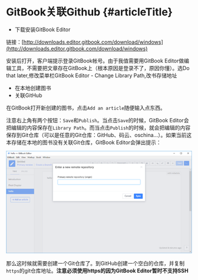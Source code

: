 # GitBook关联Github {#articleTitle}

* 下载安装GitBook Editor

链接：[http://downloads.editor.gitbook.com/download/windows](http://downloads.editor.gitbook.com/download/windows)

安装后打开，客户端提示登录GitBook帐号。由于我值需要用GitBook Editor做编辑工具，不需要把文章存在GitBook上（根本原因是登录不了，原因你懂）。选Do that later,修改菜单栏GitBook Editor - Change Library Path,改书存储地址

* 在本地创建图书
* 关联GitHub

在GitBook打开新创建的图书，点击`Add an article`随便输入点东西。

注意右上角有两个按钮：`Save`和`Publish`。当点击`Save`的时候，GitBook Editor会把编辑的内容保存在`Library Path`。而当点击`Publish`的时候，就会把编辑的内容保存到Git仓库（可以是任意的Git仓库：GitHub、码云、oschina...）。如果当前这本存储在本地的图书没有关联Git仓库，GitBook Editor会弹出提示：

![](/assets/2360203761-59d26466c2e7b_articlex.png)

那么这时候就需要创建一个Git仓库了。到GitHub创建一个空白的仓库，并复制`https`的git仓库地址。**注意必须使用https的因为GitBook Editor暂时不支持SSH**







